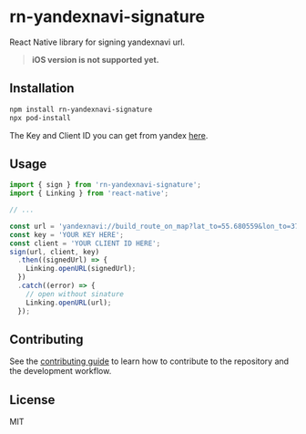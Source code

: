 # rn-yandexnavi-signature

React Native library for signing yandexnavi url.

> **iOS version is not supported yet.**

## Installation

```sh
npm install rn-yandexnavi-signature
npx pod-install
```

The Key and Client ID you can get from yandex [here](https://forms.yandex.ru/surveys/4902/).

## Usage

```js
import { sign } from 'rn-yandexnavi-signature';
import { Linking } from 'react-native';

// ...

const url = 'yandexnavi://build_route_on_map?lat_to=55.680559&lon_to=37.549246';
const key = 'YOUR KEY HERE';
const client = 'YOUR CLIENT ID HERE';
sign(url, client, key)
  .then((signedUrl) => {
    Linking.openURL(signedUrl);
  })
  .catch((error) => {
    // open without sinature
    Linking.openURL(url);
  });
```

## Contributing

See the [contributing guide](CONTRIBUTING.md) to learn how to contribute to the repository and the development workflow.

## License

MIT
